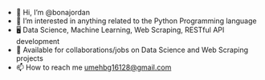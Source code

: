 - 👋 Hi, I’m @bonajordan
- 👀 I’m interested in anything related to the Python Programming language
- 🖥 Data Science, Machine Learning, Web Scraping, RESTful API development
- 🤝 Available for collaborations/jobs on Data Science and Web Scraping projects
- 📫 How to reach me umehbg16128@gmail.com

<!---
bonajordan/bonajordan is a ✨ special ✨ repository because its `README.md` (this file) appears on your GitHub profile.
You can click the Preview link to take a look at your changes.
--->
